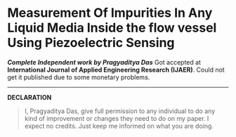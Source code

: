 Measurement Of Impurities In Any Liquid Media Inside the flow vessel Using Piezoelectric Sensing 
=======

***Complete Independent work by Pragyaditya Das***
Got accepted at **International Journal of Applied Engineering Research (IJAER)**. Could not get it published due to some monetary problems. 


----------


**DECLARATION**

> I, Pragyaditya Das, give full permission to any individual to do any
> kind of improvement or changes they need to do on my paper. I expect
> no credits. Just keep me informed on what you are doing.